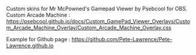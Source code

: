 Custom skins for Mr McPowned's Gamepad Viewer by Psebcool for OBS.
Custom Arcade Machine : https://psebcool.github.io/docs/Custom_GamePad_Viewer_Overlays/Custom_Arcade_Machine_Overlay/Custom_Arcade_Machine_Overlay.css

Example for Github page : https://github.com/Pete-Lawrence/Pete-Lawrence.github.io
